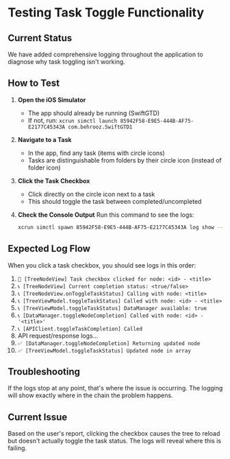 # Testing Task Toggle Functionality

## Current Status
We have added comprehensive logging throughout the application to diagnose why task toggling isn't working.

## How to Test

1. **Open the iOS Simulator**
   - The app should already be running (SwiftGTD)
   - If not, run: `xcrun simctl launch 85942F58-E9E5-444B-AF75-E2177C45343A com.behrooz.SwiftGTD1`

2. **Navigate to a Task**
   - In the app, find any task (items with circle icons)
   - Tasks are distinguishable from folders by their circle icon (instead of folder icon)

3. **Click the Task Checkbox**
   - Click directly on the circle icon next to a task
   - This should toggle the task between completed/uncompleted

4. **Check the Console Output**
   Run this command to see the logs:
   ```bash
   xcrun simctl spawn 85942F58-E9E5-444B-AF75-E2177C45343A log show --last 2m | grep -E "TreeNodeView|TreeViewModel|DataManager|APIClient" | grep -E "toggle|Task|checkbox"
   ```

## Expected Log Flow

When you click a task checkbox, you should see logs in this order:

1. `🔘 [TreeNodeView] Task checkbox clicked for node: <id> - <title>`
2. `📞 [TreeNodeView] Current completion status: <true/false>`
3. `📞 [TreeNodeView.onToggleTaskStatus] Calling with node: <title>`
4. `📞 [TreeViewModel.toggleTaskStatus] Called with node: <id> - <title>`
5. `📞 [TreeViewModel.toggleTaskStatus] DataManager available: true`
6. `📞 [DataManager.toggleNodeCompletion] Called with node: <id> - '<title>'`
7. `📞 [APIClient.toggleTaskCompletion] Called`
8. API request/response logs...
9. `✅ [DataManager.toggleNodeCompletion] Returning updated node`
10. `✅ [TreeViewModel.toggleTaskStatus] Updated node in array`

## Troubleshooting

If the logs stop at any point, that's where the issue is occurring. The logging will show exactly where in the chain the problem happens.

## Current Issue

Based on the user's report, clicking the checkbox causes the tree to reload but doesn't actually toggle the task status. The logs will reveal where this is failing.